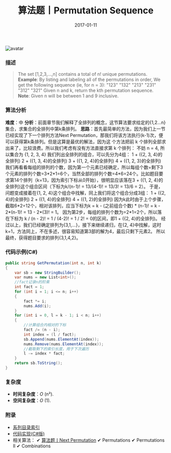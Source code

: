 ﻿---
title: 算法题丨Permutation Sequence
tags:
  - 算法
  - 编程技巧
  - 数据结构
categories: 计算机基础
date: 2017-01-11
---
![avatar](https://mysite.bj.bcebos.com/images/articles/d21ee518-d67e-4a61-9a7f-cdd43df6bf89.jpg)

### 描述
>The set [1,2,3,…,n] contains a total of n! unique permutations.
**Example**:
By listing and labeling all of the permutations in order,
We get the following sequence (ie, for n = 3):
"123"
"132"
"213"
"231"
"312"
"321"
Given n and k, return the kth permutation sequence.
**Note**: Given n will be between 1 and 9 inclusive.

<!-- more -->

### 算法分析
**难度**：中
**分析**：前面章节我们解释了全排列的概念，这节算法要求给定的{1,2...n}集合，求集合的全排列中第k条排列。
**思路**：首先最简单的方法，因为我们上一节已经实现了下一个排列方法Next Permutation，那我们将该方法执行(k-1)次，便可以获得第k条排列。但是这算是最优的解法，因为这
个方法把前 k 个排列全部求出来了，比较浪费。所以我们考虑有没有方法直接求第 k 个排列：
不妨 n = 4, 所以集合为 {1, 2, 3, 4}
我们列出全排列的组合，可以先分为4组：
1 + ({2, 3, 4}的全排列)
2 + ({1, 3, 4}的全排列)
3 + ({1, 2, 4}的全排列)
4 + ({1, 2, 3}的全排列)
我们再看看每组的排列的个数，因为第一个元素已经确定，所以每组个数=剩下3个元素的排列个数=3\*2\*1=6个，当然全部的排列个数=4\*6=24个。比如题目要求第14个排列（k=13，因为索引下标从0开始），很明显应该落在3 + ({1, 2, 4}的全排列)这个组合区间（下标为k/(n-1)! = 13/(4-1)! = 13/3! = 13/6 = 2）。
于是，问题变成接着在{1, 2, 4}这个组合中找解，同上我们将这个组合分成3组：
1 + ({2, 4}的全排列)
2 + ({1, 4}的全排列)
4 + ({1, 2}的全排列)
因为k此时由于上个步骤，截取6\*2=12个，相对该排列，应当下标为k = k - (之前组合个数) \* (n-1)! = k - 2\*(n-1)! = 13 - 2\*(3)! = 1。
因为第2步，每组的排列个数为=2\*1=2个，所以落在下标为 k / (n - 2)! = 1 / (4-2)! = 1 / 2! = 0的区间，即1 + ({2, 4}的全排列)。
经过以上，我们已经确定排列为{3,1,...}，接下来继续递归，在{2, 4}中找解，这时k=1，方法同上，不在多述，很容易知道第3部的解为4，最后只剩下元素2。
所以最终，获得题目要求的排列{3,1,4,2}。

### 代码示例(C#)
```csharp
public string GetPermutation(int n, int k)
{
    var sb = new StringBuilder();
    var nums = new List<int>();
    //fact记录n的阶乘
    int fact = 1;
    for (int i = 1; i <= n; i++)
    {
        fact *= i;
        nums.Add(i);
    }
    for (int i = 0, l = k - 1; i < n; i++)
    {
        //计算组合内相对的下标
        fact /= (n - i);
        int index = (l / fact);
        sb.Append(nums.ElementAt(index));
        nums.Remove(nums.ElementAt(index));
        //截取剩下的索引长度，用于下次遍历
        l -= index * fact;
    }
    return sb.ToString();
}
```

### 复杂度
- **时间复杂度**：*O* (n²). 
- **空间复杂度**：*O* (1).

### 附录
- [系列目录索引](/posts/algorithm/index/)
- [代码实现(C#版)](https://github.com/lizzie2008/LeetCode.git)
- 相关算法：
✔ [算法题丨Next Permutation](/posts/algorithm/010.Next.Permutation/)
✔ Permutations
✔ Permutations II
✔ Combinations